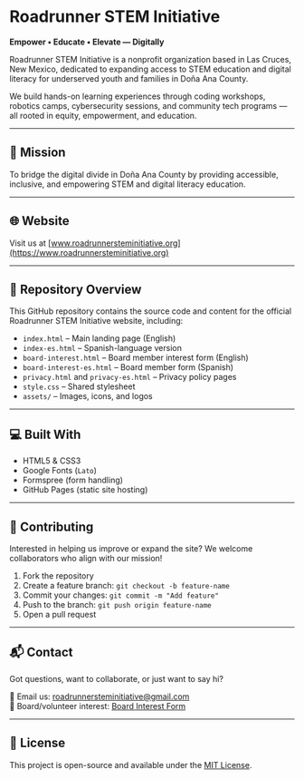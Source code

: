 # Roadrunner STEM Initiative

**Empower • Educate • Elevate — Digitally**

Roadrunner STEM Initiative is a nonprofit organization based in Las Cruces, New Mexico, dedicated to expanding access to STEM education and digital literacy for underserved youth and families in Doña Ana County.

We build hands-on learning experiences through coding workshops, robotics camps, cybersecurity sessions, and community tech programs — all rooted in equity, empowerment, and education.

---

## 🌟 Mission

To bridge the digital divide in Doña Ana County by providing accessible, inclusive, and empowering STEM and digital literacy education.

---

## 🌐 Website

Visit us at [www.roadrunnersteminitiative.org](https://www.roadrunnersteminitiative.org)

---

## 📁 Repository Overview

This GitHub repository contains the source code and content for the official Roadrunner STEM Initiative website, including:

- `index.html` – Main landing page (English)
- `index-es.html` – Spanish-language version
- `board-interest.html` – Board member interest form (English)
- `board-interest-es.html` – Board member form (Spanish)
- `privacy.html` and `privacy-es.html` – Privacy policy pages
- `style.css` – Shared stylesheet
- `assets/` – Images, icons, and logos

---

## 💻 Built With

- HTML5 & CSS3
- Google Fonts (`Lato`)
- Formspree (form handling)
- GitHub Pages (static site hosting)

---

## 🤝 Contributing

Interested in helping us improve or expand the site? We welcome collaborators who align with our mission!

1. Fork the repository
2. Create a feature branch: `git checkout -b feature-name`
3. Commit your changes: `git commit -m "Add feature"`
4. Push to the branch: `git push origin feature-name`
5. Open a pull request

---

## 📬 Contact

Got questions, want to collaborate, or just want to say hi?

📧 Email us: [roadrunnersteminitiative@gmail.com](mailto:contact@roadrunnersteminitiative.org)  
🔗 Board/volunteer interest: [Board Interest Form](https://www.roadrunnersteminitiative.org/board-interest.html)

---

## 📜 License

This project is open-source and available under the [MIT License](LICENSE).
